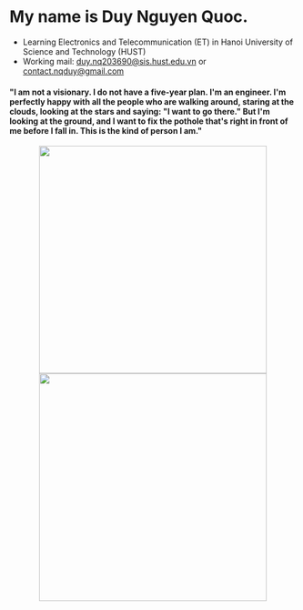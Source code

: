 # My name is Duy Nguyen Quoc.
- Learning Electronics and Telecommunication (ET) in Hanoi University of Science and Technology (HUST)
- Working mail: duy.nq203690@sis.hust.edu.vn or contact.nqduy@gmail.com
####    "I am not a visionary. I do not have a five-year plan. I'm an engineer. I'm perfectly happy with all the people who are walking around, staring at the clouds, looking at the stars and saying: "I want to go there." But I'm looking at the ground, and I want to fix the pothole that's right in front of me before I fall in. This is the kind of person I am."

<p align='center'>
  <a href="#"><img src="https://github-readme-stats.vercel.app/api?username=acsii-63&theme=dark&hide=issues,prs&show_icons=true,&rank_icon=github" width="400"></a>
  <a href="#"><img src="https://github-readme-streak-stats.herokuapp.com/?user=acsii-63&show_icons=true&theme=dark" width="400"></a>
</p>
